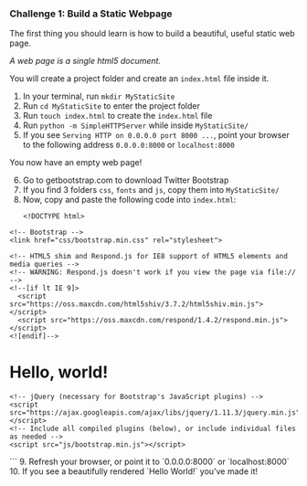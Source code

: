 ### Challenge 1: Build a Static Webpage
The first thing you should learn is how to build a beautiful, useful static web page.

*A web page is a single html5 document.*

You will create a project folder and create an `index.html` file inside it.

1. In your terminal, run `mkdir MyStaticSite`
2. Run `cd MyStaticSite` to enter the project folder
3. Run `touch index.html` to create the `index.html` file
4. Run  `python -m SimpleHTTPServer` while inside `MyStaticSite/`
5. If you see `Serving HTTP on 0.0.0.0 port 8000 ...`, point your browser to the following address `0.0.0.0:8000` or `localhost:8000`

You now have an empty web page!

6. Go to getbootstrap.com to download Twitter Bootstrap
7. If you find 3 folders `css`, `fonts` and `js`, copy them into `MyStaticSite/`
8. Now, copy and paste the following code into `index.html`:
    ```
    <!DOCTYPE html>
<html lang="en">
  <head>
    <meta charset="utf-8">
    <meta http-equiv="X-UA-Compatible" content="IE=edge">
    <meta name="viewport" content="width=device-width, initial-scale=1">
    <!-- The above 3 meta tags *must* come first in the head; any other head content must come *after* these tags -->
    <title>Bootstrap 101 Template</title>

    <!-- Bootstrap -->
    <link href="css/bootstrap.min.css" rel="stylesheet">

    <!-- HTML5 shim and Respond.js for IE8 support of HTML5 elements and media queries -->
    <!-- WARNING: Respond.js doesn't work if you view the page via file:// -->
    <!--[if lt IE 9]>
      <script src="https://oss.maxcdn.com/html5shiv/3.7.2/html5shiv.min.js"></script>
      <script src="https://oss.maxcdn.com/respond/1.4.2/respond.min.js"></script>
    <![endif]-->
  </head>
  <body>
    <h1>Hello, world!</h1>

    <!-- jQuery (necessary for Bootstrap's JavaScript plugins) -->
    <script src="https://ajax.googleapis.com/ajax/libs/jquery/1.11.3/jquery.min.js"></script>
    <!-- Include all compiled plugins (below), or include individual files as needed -->
    <script src="js/bootstrap.min.js"></script>
  </body>
</html>
    ```
9. Refresh your browser, or point it to `0.0.0.0:8000` or `localhost:8000`
10. If you see a beautifully rendered `Hello World!` you've made it!
